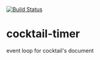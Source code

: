 [![Build Status](https://travis-ci.org/haxecocktail/cocktail-timer.svg?branch=master)](https://travis-ci.org/haxecocktail/cocktail-timer)

cocktail-timer
==============

event loop for cocktail's document

